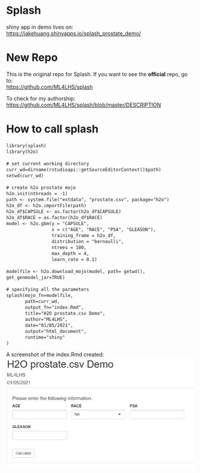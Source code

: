 # Splash
shiny app in demo lives on: </br>
https://jakehuang.shinyapps.io/splash_prostate_demo/

# New Repo
This is the original repo for Splash. If you want to see the <strong>official</strong> repo, go to: </br>
https://github.com/ML4LHS/splash </br>

To check for my authorship: </br>
https://github.com/ML4LHS/splash/blob/master/DESCRIPTION

# How to call splash
```
library(splash)
library(h2o)

# set current working directory
curr_wd=dirname(rstudioapi::getSourceEditorContext()$path)
setwd(curr_wd)

# create h2o prostate mojo
h2o.init(nthreads = -1)
path <- system.file("extdata", "prostate.csv", package="h2o")
h2o_df <- h2o.importFile(path)
h2o_df$CAPSULE <- as.factor(h2o_df$CAPSULE)
h2o_df$RACE = as.factor(h2o_df$RACE)
model <- h2o.gbm(y = "CAPSULE",
                 x = c("AGE", "RACE", "PSA", "GLEASON"),
                 training_frame = h2o_df,
                 distribution = "bernoulli",
                 ntrees = 100,
                 max_depth = 4,
                 learn_rate = 0.1)

modelfile <- h2o.download_mojo(model, path= getwd(), get_genmodel_jar=TRUE)

# specifying all the parameters
splash(mojo_fn=modelfile,
       path=curr_wd,
       output_fn="index.Rmd",
       title="H2O prostate.csv Demo",
       author="ML4LHS",
       date="01/05/2021",
       output="html_document",
       runtime="shiny"
)
```
A screenshot of the index.Rmd created:
![Screenshot of splash](screenshot.png)
